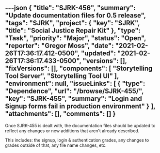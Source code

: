 ---json
{
  "title": "SJRK-456",
  "summary": "Update documentation files for 0.5 release",
  "tags": "SJRK",
  "project": {
    "key": "SJRK",
    "title": "Social Justice Repair Kit"
  },
  "type": "Task",
  "priority": "Major",
  "status": "Open",
  "reporter": "Gregor Moss",
  "date": "2021-02-26T17:36:17.412-0500",
  "updated": "2021-02-26T17:36:17.433-0500",
  "versions": [],
  "fixVersions": [],
  "components": [
    "Storytelling Tool Server",
    "Storytelling Tool UI"
  ],
  "environment": null,
  "issueLinks": [
    {
      "type": "Dependence",
      "url": "/browse/SJRK-455/",
      "key": "SJRK-455",
      "summary": "Login and Signup forms fail in production environment"
    }
  ],
  "attachments": [],
  "comments": []
}
---
Once SJRK-455 is dealt with, the documentation files should be updated to reflect any changes or new additions that aren't already described.

This includes: the signup, login & authentication grades, any changes to grades outside of that, any file name changes, etc.

        
